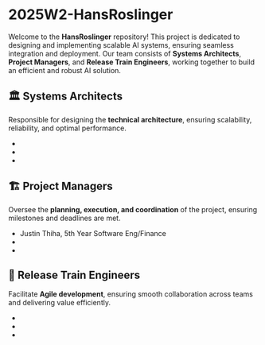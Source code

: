 # 2025W2-HansRoslinger

Welcome to the **HansRoslinger** repository! This project is dedicated to designing and implementing scalable AI systems, ensuring seamless integration and deployment. Our team consists of **Systems Architects**, **Project Managers**, and **Release Train Engineers**, working together to build an efficient and robust AI solution.

## 🏛️ Systems Architects  
Responsible for designing the **technical architecture**, ensuring scalability, reliability, and optimal performance.

-  
-  
-  

## 🏗️ Project Managers  
Oversee the **planning, execution, and coordination** of the project, ensuring milestones and deadlines are met.

-  Justin Thiha, 5th Year Software Eng/Finance
-  
-  

## 🚂 Release Train Engineers  
Facilitate **Agile development**, ensuring smooth collaboration across teams and delivering value efficiently.

-  
-  
-  
